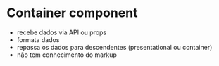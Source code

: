 # Container component

- recebe dados via API ou props
- formata dados
- repassa os dados para descendentes (presentational ou container)
- não tem conhecimento do markup
